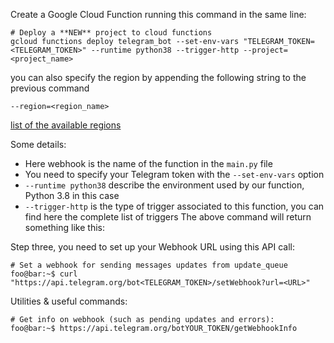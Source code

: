 Create a Google Cloud Function running this command in the same line:
```
# Deploy a **NEW** project to cloud functions
gcloud functions deploy telegram_bot --set-env-vars "TELEGRAM_TOKEN=<TELEGRAM_TOKEN>" --runtime python38 --trigger-http --project=<project_name>
```
you can also specify the region by appending the following string to the previous command
```
--region=<region_name>
```
[list of the available regions](https://cloud.google.com/compute/docs/regions-zones)

Some details:

* Here webhook is the name of the function in the `main.py` file
* You need to specify your Telegram token with the `--set-env-vars` option
* `--runtime python38` describe the environment used by our function, Python 3.8 in this case
* `--trigger-http` is the type of trigger associated to this function, you can find here the complete list of triggers
The above command will return something like this:
  
Step three, you need to set up your Webhook URL using this API call:
```
# Set a webhook for sending messages updates from update_queue
foo@bar:~$ curl "https://api.telegram.org/bot<TELEGRAM_TOKEN>/setWebhook?url=<URL>"
```


Utilities & useful commands:
```
# Get info on webhook (such as pending updates and errors):
foo@bar:~$ https://api.telegram.org/botYOUR_TOKEN/getWebhookInfo
```


